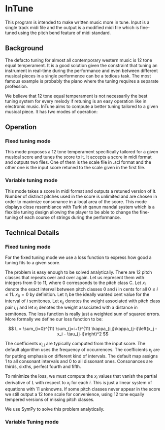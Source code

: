 # InTune
This program is intended to make written music more in tune. Input is a single track midi file and the output is a modified midi file which is fine-tuned using the pitch bend feature of midi standard.

## Background
The defacto tuning for almost all contemporary western music is 12 tone equal temperament. It is a good solution given the constraint that tuning an instrument in real-time during the performance and even between different musical pieces in a single performence can be a tedious task. The most famous example is probably the piano where the tuning requires a separate profession.

We believe that 12 tone equal temperament is not necessarily the best tuning system for every melody if retuning is an easy operation like in electronic music. InTune aims to compute a better tuning tailored to a given musical piece. It has two modes of operation:

## Operation
### Fixed tuning mode
This mode proposes a 12 tone temperament specifically tailored for a given musical score and tunes the score to it. It accepts a score in midi format and outputs two files. One of them is the scale file in .scl format and the other one is the input score retuned to the scale given in the first file.
### Variable tuning mode
This mode takes a score in midi format and outputs a retuned version of it. Number of distinct pitches used in the score is unlimited and are chosen in order to maximize consonance in a local area of the score. This mode displays close resemblance with Turkish qanun mandal system which is a flexible tuning design allowing the player to be able to change the fine-tuning of each course of strings during the performance.

## Technical Details

### Fixed tuning mode
For the fixed tuning mode we use a loss function to express how good a tuning fits to a given score.

The problem is easy enough to be solved analytically. There are 12 pitch classes that repeats over and over again. Let us represent them with integers from 0 to 11, where 0 corresponds to the pitch class C. Let $x_i$ denote the exact interval between pitch classes 0 and $i$ in cents for all $0 \le i \le 11$. $x_0 = 0$ by definition. Let $\tau_i$ be the ideally wanted cent value for the interval of $i$ semitones. Let $\kappa_{ij}$ denotes the weight associated with pitch class pair $i,j$ and let $\kappa_i$ denotes the weight associated with a distance in semitones. The loss function is really just a weighted sum of squared errors. More formally we define our loss function to be:

$$ L = \sum_{i=0}^{11} \sum_{j=i+1}^{11} \kappa_{i,j}\kappa_{j-i}\left(x_j - x_i - \tau_{j-i}\right)^2 $$

The coefficients $\kappa_{i,j}$ are typically computed from the input score. The default algorithm uses the frequency of occurrences. The coefficients $\kappa_i$ are for putting emphasis on different kind of intervals. The default map assigns 1 to all consonant intervals and 0 to all dissonant ones. Consonances are thirds, sixths, perfect fourth and fifth.

To minimize the loss, we must compute the $x_i$ values that vanish the partial derivative of $L$ with respect to $x_i$ for each $i$. This is just a linear system of equations with 11 unknowns. If some pitch classes never appear in the score we still output a 12 tone scale for convenience, using 12 tone equally tempered versions of missing pitch classes.

We use SymPy to solve this problem analytically.

### Variable Tuning mode
<!-- TODO -->